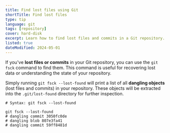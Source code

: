 ```yaml
---
title: Find lost files using Git
shortTitle: Find lost files
type: tip
language: git
tags: [repository]
cover: hard-disk
excerpt: Learn how to find lost files and commits in a Git repository.
listed: true
dateModified: 2024-05-01
---
```


If you've **lost files or commits** in your Git repository, you can use the `git fsck` command to find them. This command is useful for recovering lost data or understanding the state of your repository.

Simply running `git fsck --lost-found` will print a list of all **dangling objects** (lost files and commits) in your repository. These objects will be extracted into the `.git/lost-found` directory for further inspection.

```shell
# Syntax: git fsck --lost-found

git fsck --lost-found
# dangling commit 3050fc0de
# dangling blob 807e3fa41
# dangling commit 59ff8481d
```
